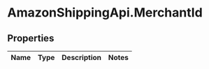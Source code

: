 # AmazonShippingApi.MerchantId

## Properties
Name | Type | Description | Notes
------------ | ------------- | ------------- | -------------


